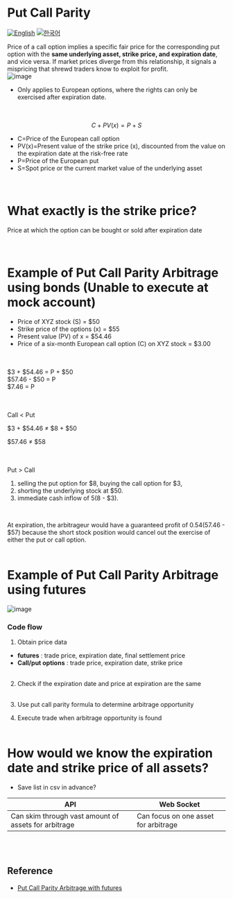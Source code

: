 # Put Call Parity
[![English](https://img.shields.io/badge/lang-English-blue.svg)](https://github.com/juho-creator/Investing/blob/main/EN/PutCallParity.md)
[![한국어](https://img.shields.io/badge/lang-한국어-red.svg)](https://github.com/juho-creator/Investing/blob/main/EN/PutCallParity.md)

Price of a call option implies a specific fair price for the corresponding put option with the **same underlying asset, strike price, and expiration date**, and vice versa. If market prices diverge from this relationship, it signals a mispricing that shrewd traders know to exploit for profit. </br>
![image](https://github.com/user-attachments/assets/ce7de01d-349c-4152-9631-31236ce87793)
* Only applies to European options, where the rights can only be exercised after expiration date. </br></br></br>
  
$$ C+PV(x)=P+S $$


- C=Price of the European call option
- PV(x)=Present value of the strike price (x),
discounted from the value on the expiration
date at the risk-free rate
- P=Price of the European put
- S=Spot price or the current market value
of the underlying asset
</br></br></br>

# What exactly is the strike price? 
Price at which the option can be bought or sold after expiration date
​</br></br></br>


# Example of Put Call Parity Arbitrage using bonds (Unable to execute at mock account)
- Price of XYZ stock (S) = $50
- Strike price of the options (x) = $55
- Present value (PV) of x = $54.46
- Price of a six-month European call option (C) on XYZ stock = $3.00

</br></br>
$3 + $54.46 = P + $50 </br>
$57.46 - $50 = P </br>
$7.46 = P </br>
</br>
</br>




Call < Put </br>

$3 + $54.46 ≠ $8 + $50 </br>

$57.46 ≠ $58 </br>
</br>
</br>



Put > Call </br>


1. selling the put option for $8, buying the call option for $3,  
2. shorting the underlying stock at $50. 
3. immediate cash inflow of $5 ($8 - $3).
</br>

At expiration, the arbitrageur would have a guaranteed profit of $0.54 ($57.46 - $57) 
because the short stock position would cancel out the exercise of either the put or call option.
</br></br>


# Example of Put Call Parity Arbitrage using futures
![image](https://github.com/user-attachments/assets/9e1727f2-daa2-4d00-afea-34c506ecc088)


### Code flow
1. Obtain price data
- **futures** : trade price, expiration date, final settlement price
- **Call/put options** : trade price, expiration date, strike price
</br></br>

2. Check if the expiration date and price at expiration are the same
</br></br>

4. Use put call parity formula to determine arbitrage opportunity
   
6. Execute trade when arbitrage opportunity is found
</br></br>


# How would we know the expiration date and strike price of all assets? 
- Save list in csv in advance?
  

| API | Web Socket | 
| -------- | -------- |
| Can skim through vast amount of assets for arbitrage | Can focus on one asset for arbitrage |

</br></br>

## Reference
- [Put Call Parity Arbitrage with futures](https://www.cmegroup.com/education/courses/introduction-to-options/put-call-parity.html)



